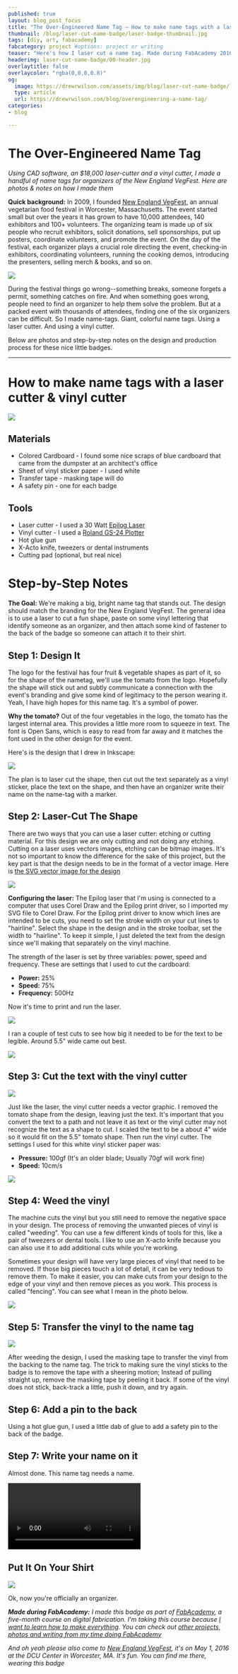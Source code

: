 ```yaml
---
published: true
layout: blog_post_focus
title: "The Over-Engineered Name Tag – How to make name tags with a laser cutter & vinyl cutter"
thumbnail: /blog/laser-cut-name-badge/laser-badge-thumbnail.jpg
tags: [diy, art, fabacademy]
fabcategory: project #options: project or writing
teaser: "Here's how I laser cut a name tag. Made during FabAcademy 2016"
headerimg: laser-cut-name-badge/00-header.jpg
overlaytitle: false
overlaycolor: "rgba(0,0,0,0.8)"
og:
  image: https://drewrwilson.com/assets/img/blog/laser-cut-name-badge/laser-badge-social-media-share.jpg
  type: article
  url: https://drewrwilson.com/blog/overengineering-a-name-tag/
categories:
- blog

---
```


# The Over-Engineered Name Tag

*Using CAD software, an $18,000 laser-cutter and a vinyl cutter, I made a handful of name tags for organizers of the New England VegFest. Here are photos & notes on how I made them*

**Quick background:** In 2009, I founded [New England VegFest](https://NewEnglandVegFest.com), an annual vegetarian food festival in Worcester, Massachusetts. The event started small but over the years it has grown to have 10,000 attendees, 140 exhibitors and 100+ volunteers. The organizing team is made up of six people who recruit exhibitors, solicit donations, sell sponsorships, put up posters, coordinate volunteers, and promote the event. On the day of the festival, each organizer plays a crucial role directing the event, checking-in exhibitors, coordinating volunteers, running the cooking demos, introducing the presenters, selling merch & books, and so on.

![](/assets/img/new-england-vegfest-sticker-sm.jpg)

During the festival things go wrong--something breaks, someone forgets a permit, something catches on fire. And when something goes wrong, people need to find an organizer to help them solve the problem. But at a packed event with thousands of attendees, finding one of the six organizers can be difficult. So I made name-tags. Giant, colorful name tags. Using a laser cutter. And using a vinyl cutter.

Below are photos and step-by-step notes on the design and production process for these nice little badges.

---

# How to make name tags with a laser cutter & vinyl cutter

![](/assets/img/blog/laser-cut-name-badge/17-just-badge.sm.jpg)

## Materials

 * Colored Cardboard - I found some nice scraps of blue cardboard that came from the dumpster at an architect's office
 * Sheet of vinyl sticker paper - I used white
 * Transfer tape - masking tape will do
 * A safety pin - one for each badge

## Tools

 * Laser cutter - I used a 30 Watt [Epilog Laser](https://www.epiloglaser.com/)
 * Vinyl cutter - I used a [Roland GS-24 Plotter](http://amzn.to/1p1Xudw)
 * Hot glue gun
 * X-Acto knife, tweezers or dental instruments
 * Cutting pad (optional, but real nice)

# Step-by-Step Notes

**The Goal:** We're making a big, bright name tag that stands out. The design should match the branding for the New England VegFest. The general idea is to use a laser to cut a fun shape, paste on some vinyl lettering that identify someone as an organizer, and then attach some kind of fastener to the back of the badge so someone can attach it to their shirt.

## Step 1: Design It

The logo for the festival has four fruit & vegetable shapes as part of it, so for the shape of the nametag, we'll use the tomato from the logo. Hopefully the shape will stick out and subtly communicate a connection with the event's branding and give some kind of legitimacy to the person wearing it. Yeah, I have high hopes for this name tag. It's a symbol of power.

**Why the tomato?** Out of the four vegetables in the logo, the tomato has the largest internal area. This provides a little more room to squeeze in text. The font is Open Sans, which is easy to read from far away and it matches the font used in the other design for the event.

Here's is the design that I drew in Inkscape:

![](/assets/img/blog/laser-cut-name-badge/12-design.sm.jpg)

The plan is to laser cut the shape, then cut out the text separately as a vinyl sticker, place the text on the shape, and then have an organizer write their name on the name-tag with a marker.

## Step 2: Laser-Cut The Shape

There are two ways that you can use a laser cutter: etching or cutting material. For this design we are only cutting and not doing any etching. Cutting on a laser uses vectors images, etching can be bitmap images. It's not so important to know the difference for the sake of this project, but the key part is that the design needs to be in the format of a vector image. Here is [the SVG vector image for the design](/assets/img/blog/laser-cut-name-badge/hello-i-am-an-organizer.svg)

[![](/assets/img/blog/laser-cut-name-badge/hello-i-am-an-organizer.png)](/assets/img/blog/laser-cut-name-badge/hello-i-am-an-organizer.svg)

**Configuring the laser:** The Epilog laser that I'm using is connected to a computer that uses Corel Draw and the Epilog print driver, so I imported my SVG file to Corel Draw. For the Epilog print driver to know which lines are intended to be cuts, you need to set the stroke width on your cut lines to "hairline". Select the shape in the design and in the stroke toolbar, set the width to "hairline". To keep it simple, I just deleted the text from the design since we'll making that separately on the vinyl machine.

The strength of the laser is set by three variables: power, speed and frequency. These are settings that I used to cut the cardboard:

 * **Power:** 25%
 * **Speed:** 75%
 * **Frequency:** 500Hz

Now it's time to print and run the laser.

![](/assets/img/blog/laser-cut-name-badge/3-cutting.sm.jpg)

I ran a couple of test cuts to see how big it needed to be for the text to be legible. Around 5.5" wide came out best.

![](/assets/img/blog/laser-cut-name-badge/6-cut.sm.jpg)

## Step 3: Cut the text with the vinyl cutter

![](/assets/img/blog/laser-cut-name-badge/1-vinylcutter.sm.jpg)

Just like the laser, the vinyl cutter needs a vector graphic. I removed the tomato shape from the design, leaving just the text. It's important that you convert the text to a path and not leave it as text or the vinyl cutter may not recognize the text as a shape to cut. I scaled the text to be a about 4" wide so it would fit on the 5.5" tomato shape. Then run the vinyl cutter. The settings I used for this white vinyl sticker paper was:

* **Pressure:** 100gf (It's an older blade; Usually 70gf will work fine)
* **Speed:** 10cm/s

![](/assets/img/blog/laser-cut-name-badge/15-cut.sm.jpg)

## Step 4: Weed the vinyl

The machine cuts the vinyl but you still need to remove the negative space in your design. The process of removing the unwanted pieces of vinyl is called "weeding". You can use a few different kinds of tools for this, like a pair of tweezers or dental tools. I like to use an X-acto knife because you can also use it to add additional cuts while you're working.

Sometimes your design will have very large pieces of vinyl that need to be removed. If those big pieces touch a lot of detail, it can be very tedious to remove them. To make it easier, you can make cuts from your design to the edge of your vinyl and then remove pieces as you work. This process is called "fencing". You can see what I mean in the photo below.

![](/assets/img/blog/laser-cut-name-badge/7-text.sm.jpg)


## Step 5: Transfer the vinyl to the name tag

![](/assets/img/blog/laser-cut-name-badge/8-text.sm.jpg)

After weeding the design, I used the masking tape to transfer the vinyl from the backing to the name tag. The trick to making sure the vinyl sticks to the badge is to remove the tape with a sheering motion; Instead of pulling straight up, remove the masking tape by peeling it back. If some of the vinyl does not stick, back-track a little, push it down, and try again.

## Step 6: Add a pin to the back

Using a hot glue gun, I used a little dab of glue to add a safety pin to the back of the badge.

## Step 7: Write your name on it

Almost done. This name tag needs a name.

<div class="text-center">
<video controls>
  <source src="/assets/img/blog/laser-cut-name-badge/laser-cut-name-tag.webm" type="video/webm">
  Your browser does not support HTML5 video.
</video>
</div>


## Put It On Your Shirt

![](/assets/img/blog/laser-cut-name-badge/16-final.sm.jpg)

Ok, now you're officially an organizer.


***Made during FabAcademy:** I made this badge as part of [FabAcademy](https://drewrwilson.com/fabacademy/), a five-month course on digital fabrication. I'm taking this course because [I want to learn how to make everything](https://drewrwilson.com/blog/starting-fabacademy). You can check out [other projects, photos and writing from my time doing FabAcademy](https://drewrwilson.com/fabacademy/)*

*And oh yeah please also come to [New England VegFest](https://NewEnglandVegFest.com), it's on May 1, 2016 at the DCU Center in Worcester, MA. It's fun. You can find me there, wearing this badge*

